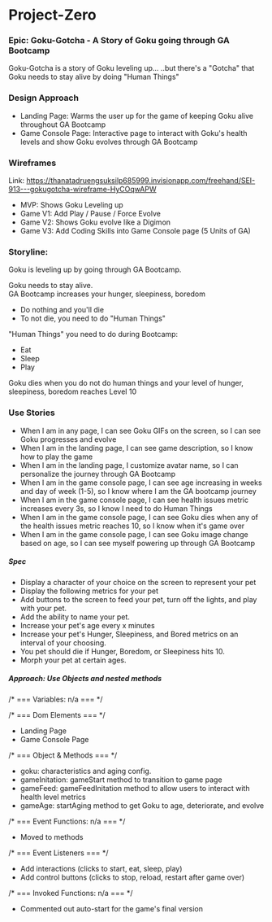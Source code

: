 # Project-Zero

### Epic: Goku-Gotcha - A Story of Goku going through GA Bootcamp
Goku-Gotcha is a story of Goku leveling up...
..but there's a "Gotcha" that Goku needs to stay alive by doing "Human Things"

### Design Approach
- Landing Page: Warms the user up for the game of keeping Goku alive throughout GA Bootcamp
- Game Console Page: Interactive page to interact with Goku's health levels and show Goku evolves through GA Bootcamp

### Wireframes
Link: https://thanatadruengsuksilp685999.invisionapp.com/freehand/SEI-913---gokugotcha-wireframe-HyCOqwAPW
- MVP: Shows Goku Leveling up
- Game V1: Add Play / Pause / Force Evolve
- Game V2: Shows Goku evolve like a Digimon
- Game V3: Add Coding Skills into Game Console page (5 Units of GA)

### Storyline: 
Goku is leveling up by going through GA Bootcamp.

Goku needs to stay alive.  
GA Bootcamp increases your hunger, sleepiness, boredom
- Do nothing and you'll die
- To not die, you need to do "Human Things"

"Human Things" you need to do during Bootcamp:
- Eat
- Sleep
- Play

Goku dies when you do not do human things and your level of hunger, sleepiness, boredom reaches Level 10

### Use Stories
- When I am in any page, I can see Goku GIFs on the screen, so I can see Goku progresses and evolve
- When I am in the landing page, I can see game description, so I know how to play the game
- When I am in the landing page, I customize avatar name, so I can personalize the journey through GA Bootcamp
- When I am in the game console page, I can see age increasing in weeks and day of week (1-5), so I know where I am the GA bootcamp journey
- When I am in the game console page, I can see health issues metric increases every 3s, so I know I need to do Human Things
- When I am in the game console page, I can see Goku dies when any of the health issues metric reaches 10, so I know when it's game over
- When I am in the game console page, I can see Goku image change based on age, so I can see myself powering up through GA Bootcamp

##### Spec
- Display a character of your choice on the screen to represent your pet
- Display the following metrics for your pet
- Add buttons to the screen to feed your pet, turn off the lights, and play with your pet.
- Add the ability to name your pet.
- Increase your pet's age every x minutes
- Increase your pet's Hunger, Sleepiness, and Bored metrics on an interval of your choosing.
- You pet should die if Hunger, Boredom, or Sleepiness hits 10.
- Morph your pet at certain ages.


##### Approach: Use Objects and nested methods

/* === Variables: n/a  === */

/* === Dom Elements  === */
- Landing Page
- Game Console Page

/* === Object & Methods  === */
- goku: characteristics and aging config.
- gameInitation: gameStart method to transition to game page
- gameFeed: gameFeedInitation method to allow users to interact with health level metrics
- gameAge: startAging method to get Goku to age, deteriorate, and evolve

/* === Event Functions: n/a  === */
- Moved to methods

/* === Event Listeners  === */
- Add interactions (clicks to start, eat, sleep, play)
- Add control buttons (clicks to stop, reload, restart after game over)

/* === Invoked Functions: n/a === */
- Commented out auto-start for the game's final version
